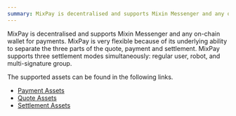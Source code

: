 ```yaml
---
summary: MixPay is decentralised and supports Mixin Messenger and any on-chain wallet for payments.
---
```



MixPay is decentralised and supports Mixin Messenger and any on-chain wallet for payments. MixPay is very flexible because of its underlying ability to separate the three parts of the quote, payment and settlement. MixPay supports three settlement modes simultaneously: regular user, robot, and multi-signature group.

The supported assets can be found in the following links.

-   [Payment Assets](https://developers.mixpay.me/guides/payment-assets)
-   [Quote Assets](https://developers.mixpay.me/guides/quote-assets)
-   [Settlement Assets](https://developers.mixpay.me/guides/settlement-assets)
